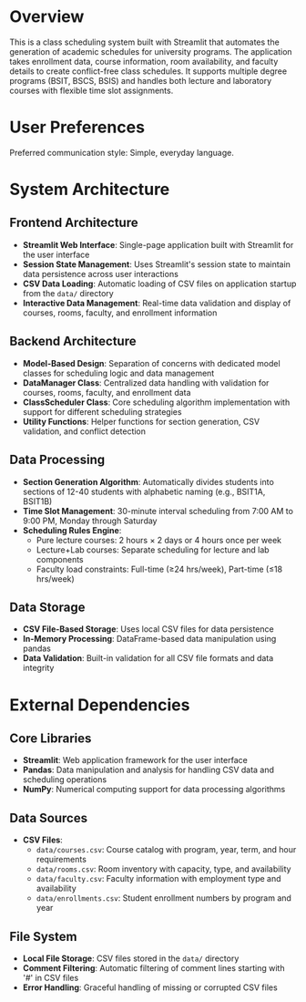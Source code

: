 # Overview

This is a class scheduling system built with Streamlit that automates the generation of academic schedules for university programs. The application takes enrollment data, course information, room availability, and faculty details to create conflict-free class schedules. It supports multiple degree programs (BSIT, BSCS, BSIS) and handles both lecture and laboratory courses with flexible time slot assignments.

# User Preferences

Preferred communication style: Simple, everyday language.

# System Architecture

## Frontend Architecture
- **Streamlit Web Interface**: Single-page application built with Streamlit for the user interface
- **Session State Management**: Uses Streamlit's session state to maintain data persistence across user interactions
- **CSV Data Loading**: Automatic loading of CSV files on application startup from the `data/` directory
- **Interactive Data Management**: Real-time data validation and display of courses, rooms, faculty, and enrollment information

## Backend Architecture
- **Model-Based Design**: Separation of concerns with dedicated model classes for scheduling logic and data management
- **DataManager Class**: Centralized data handling with validation for courses, rooms, faculty, and enrollment data
- **ClassScheduler Class**: Core scheduling algorithm implementation with support for different scheduling strategies
- **Utility Functions**: Helper functions for section generation, CSV validation, and conflict detection

## Data Processing
- **Section Generation Algorithm**: Automatically divides students into sections of 12-40 students with alphabetic naming (e.g., BSIT1A, BSIT1B)
- **Time Slot Management**: 30-minute interval scheduling from 7:00 AM to 9:00 PM, Monday through Saturday
- **Scheduling Rules Engine**: 
  - Pure lecture courses: 2 hours × 2 days or 4 hours once per week
  - Lecture+Lab courses: Separate scheduling for lecture and lab components
  - Faculty load constraints: Full-time (≥24 hrs/week), Part-time (≤18 hrs/week)

## Data Storage
- **CSV File-Based Storage**: Uses local CSV files for data persistence
- **In-Memory Processing**: DataFrame-based data manipulation using pandas
- **Data Validation**: Built-in validation for all CSV file formats and data integrity

# External Dependencies

## Core Libraries
- **Streamlit**: Web application framework for the user interface
- **Pandas**: Data manipulation and analysis for handling CSV data and scheduling operations
- **NumPy**: Numerical computing support for data processing algorithms

## Data Sources
- **CSV Files**: 
  - `data/courses.csv`: Course catalog with program, year, term, and hour requirements
  - `data/rooms.csv`: Room inventory with capacity, type, and availability
  - `data/faculty.csv`: Faculty information with employment type and availability
  - `data/enrollments.csv`: Student enrollment numbers by program and year

## File System
- **Local File Storage**: CSV files stored in the `data/` directory
- **Comment Filtering**: Automatic filtering of comment lines starting with '#' in CSV files
- **Error Handling**: Graceful handling of missing or corrupted CSV files
